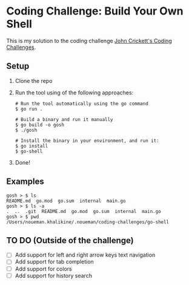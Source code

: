 # Coding Challenge: Build Your Own Shell

This is my solution to the coding challenge [John Crickett's Coding Challenges](https://codingchallenges.fyi/challenges/challenge-shell/).


## Setup

1. Clone the repo
1. Run the tool using of the following approaches:

    ```shell
    # Run the tool automatically using the go command
    $ go run .

    # Build a binary and run it manually
    $ go build -o gosh
    $ ./gosh

    # Install the binary in your environment, and run it:
    $ go install
    $ go-shell
    ```
1. Done!


## Examples

```shell
gosh > $ ls
README.md  go.mod  go.sum  internal  main.go
gosh > $ ls -a
.  ..  .git  README.md	go.mod	go.sum	internal  main.go
gosh > $ pwd
/Users/noueman.khalikine/.noueman/coding-challenges/go-shell
```

## TO DO (Outside of the challenge)

 - [ ] Add support for left and right arrow keys text navigation
 - [ ] Add support for tab completion
 - [ ] Add support for colors
 - [ ] Add support for history search